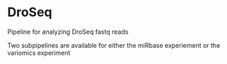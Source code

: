 # DroSeq
Pipeline for analyzing DroSeq fastq reads

Two subpipelines are available for either the miRbase experiement or the variomics experiment
